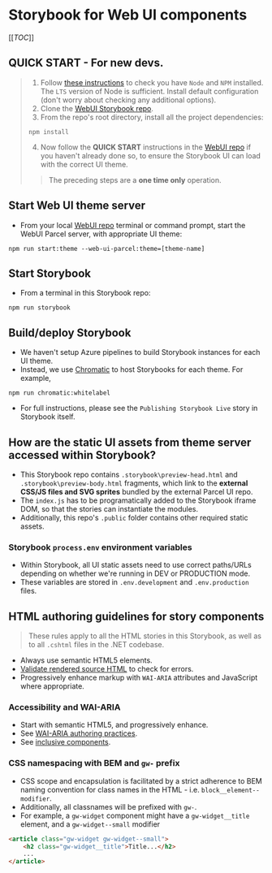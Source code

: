 # Storybook for Web UI components

[[_TOC_]]

## QUICK START - For new devs.

> 1. Follow [these instructions](https://www.npmjs.com/get-npm) to check you have `Node` and `NPM` installed. The `LTS` version of Node is sufficient. Install default configuration (don't worry about checking any additional options).
> 2. Clone the [WebUI Storybook repo](TBC/_git/WebUIStorybook/).
> 3. From the repo's root directory, install all the project dependencies:
> ```
> npm install
> ```
> 4. Now follow the **QUICK START** instructions in the [WebUI repo](TBC/_git/WebUI) if you haven't already done so, to ensure the Storybook UI can load with the correct UI theme.
>> The preceding steps are a **one time only** operation.

## Start Web UI theme server
- From your local [WebUI repo](TBC/_git/WebUI) terminal or command prompt, start the WebUI Parcel server, with appropriate UI theme:
```
npm run start:theme --web-ui-parcel:theme=[theme-name]
```

## Start Storybook
- From a terminal in this Storybook repo:
```
npm run storybook
```

## Build/deploy Storybook
- We haven't setup Azure pipelines to build Storybook instances for each UI theme.
- Instead, we use [Chromatic](https://www.chromatic.com/) to host Storybooks for each theme. For example,
```
npm run chromatic:whitelabel
```
- For full instructions, please see the `Publishing Storybook Live` story in Storybook itself.

## How are the static UI assets from theme server accessed within Storybook?
- This Storybook repo contains `.storybook\preview-head.html` and `.storybook\preview-body.html` fragments, which link to the **external CSS/JS files and SVG sprites** bundled by the external Parcel UI repo.
- The `index.js` has to be programatically added to the Storybook iframe DOM, so that the stories can instantiate the modules.
- Additionally, this repo's `.public` folder contains other required static assets.

### Storybook `process.env` environment variables
- Within Storybook, all UI static assets need to use correct paths/URLs depending on whether we're running in DEV or PRODUCTION mode.
- These variables are stored in `.env.development` and `.env.production` files.

## HTML authoring guidelines for story components

> These rules apply to all the HTML stories in this Storybook, as well as to all `.cshtml` files in the .NET codebase.
- Always use semantic HTML5 elements.
- [Validate rendered source HTML](https://validator.w3.org/#validate_by_input) to check for errors.
- Progressively enhance markup with `WAI-ARIA` attributes and JavaScript where appropriate.

### Accessibility and WAI-ARIA

- Start with semantic HTML5, and progressively enhance.
- See [WAI-ARIA authoring practices](https://www.w3.org/TR/wai-aria-practices-1.1/).
- See [inclusive components](https://inclusive-components.design/).

### CSS namespacing with BEM and `gw-` prefix

- CSS scope and encapsulation is facilitated by a strict adherence to BEM naming convention for class names in the HTML - i.e. `block__element--modifier`.
- Additionally, all classnames will be prefixed with `gw-`.
- For example, a `gw-widget` component might have a `gw-widget__title` element, and a `gw-widget--small` modifier

```html
<article class="gw-widget gw-widget--small">
    <h2 class="gw-widget__title">Title...</h2>
    ...
</article>
```
